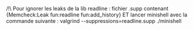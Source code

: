 /!\ Pour ignorer les leaks de la lib readline : fichier .supp contenant {Memcheck:Leak fun:readline fun:add_history} 
ET lancer minishell avec la commande suivante : valgrind --suppressions=readline.supp ./minishell

